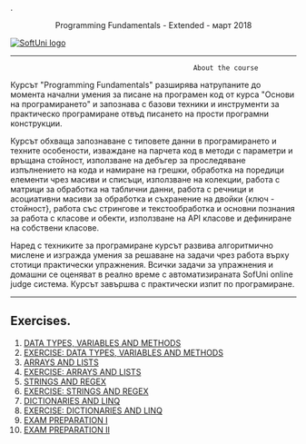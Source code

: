.<p align="center"> Programming Fundamentals - Extended - март 2018<p>
<a href="https://softuni.bg/trainings/1935/programming-fundamentals-extended-march-2018">  ![SoftUni logo][logo] <a/>

[logo]: http://innovationstarterbox.bg/wp-content/uploads/2016/05/Softuni_logo_trasparent.png "Logo Title Text 2"

---

                                                 About the course

Курсът "Programming Fundamentals" разширява натрупаните до момента начални умения за писане на програмен код от курса "Основи на програмирането" и запознава с базови техники и инструменти за практическо програмиране отвъд писането на прости програмни конструкции.

Курсът обхваща запознаване с типовете данни в програмирането и техните особености, изваждане на парчета код в методи с параметри и връщана стойност, използване на дебъгер за проследяване изпълнението на кода и намиране на грешки, обработка на поредици елементи чрез масиви и списъци, използване на колекции, работа с матрици за обработка на таблични данни, работа с речници и асоциативни масиви за обработка и съхранение на двойки {ключ - стойност}, работа със стрингове и текстообработка и основни познания за работа с класове и обекти, използване на API класове и дефиниране на собствени класове.

Наред с техниките за програмиране курсът развива алгоритмично мислене и изгражда умения за решаване на задачи чрез работа върху стотици практически упражнения. Всички задачи за упражнения и домашни се оценяват в реално време с автоматизираната SofUni online judge система. Курсът завършва с практически изпит по програмиране.

---

## Exercises.
1. <a href="#"> DATA TYPES, VARIABLES AND METHODS </a> 
2. <a href="#"> EXERCISE: DATA TYPES, VARIABLES AND METHODS </a> 
3. <a href="#"> ARRAYS AND LISTS </a> 
4. <a href="#"> EXERCISE: ARRAYS AND LISTS </a>
5. <a href="#"> STRINGS AND REGEX </a>
6. <a href="#"> EXERCISE: STRINGS AND REGEX </a>
7. <a href="#"> DICTIONARIES AND LINQ </a>
9. <a href="#"> EXERCISE: DICTIONARIES AND LINQ </a>
10. <a href="#"> EXAM PREPARATION I </a>
11. <a href="#"> EXAM PREPARATION II </a>